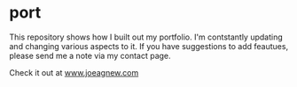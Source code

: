 # port

This repository shows how I built out my portfolio.  I'm contstantly updating and changing various aspects to it.  If you have suggestions to add feautues, please send me a note via my contact page.

Check it out at www.joeagnew.com
